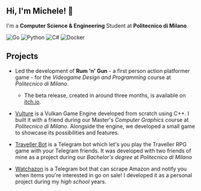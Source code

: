 ## Hi, I'm Michele! 👋

I'm a **Computer Science & Engineering** Student at **Politecnico di Milano**.

![Go](https://img.shields.io/badge/go-%2300ADD8.svg?style=for-the-badge&logo=go&logoColor=white)
![Python](https://img.shields.io/badge/python-3670A0?style=for-the-badge&logo=python&logoColor=ffdd54)
![C#](https://img.shields.io/badge/c%23-%23239120.svg?style=for-the-badge&logo=c-sharp&logoColor=white)
![Docker](https://img.shields.io/badge/docker-%230db7ed.svg?style=for-the-badge&logo=docker&logoColor=white)

## Projects

- Led the development of **Rum 'n' Gun** - a first person action platformer game - for the *Videogame Design and Programming* course at *Politecnico di Milano*.
  - The beta release, created in around three months, is available on [itch.io](https://polimi-game-collective.itch.io/rum-n-gun).

- [Vulture](https://github.com/giornetta/vulture) is a Vulkan Game Engine developed from scratch using C++. I built it with a friend during our Master's *Computer Graphics* course at *Politecnico di Milano*. Alongside the engine, we developed a small game to showcase its possibilities and features.

- [Traveller Bot](https://github.com/giornetta/travellerbot) is a Telegram bot which let's you play the Traveller RPG game with your Telegram friends. It was developed with two friends of mine as a project during our *Bachelor's degree* at *Politecnico di Milano*
 
- [Watchazon](https://github.com/giornetta/watchazon) is a Telegram bot that can scrape Amazon and notify you when items you're interested in go on sale! I developed it as a personal project during my *high school* years.
